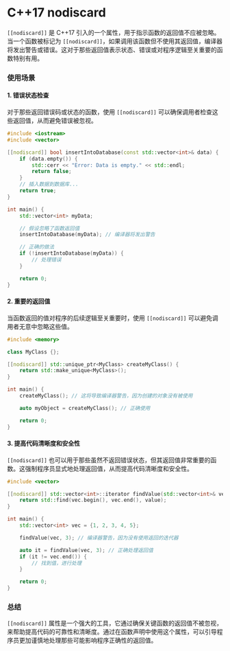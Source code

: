 # C++17 nodiscard

`[[nodiscard]]` 是 C++17 引入的一个属性，用于指示函数的返回值不应被忽略。当一个函数被标记为 `[[nodiscard]]`，如果调用该函数但不使用其返回值，编译器将发出警告或错误。这对于那些返回值表示状态、错误或对程序逻辑至关重要的函数特别有用。

### 使用场景

#### 1. 错误状态检查

对于那些返回错误码或状态的函数，使用 `[[nodiscard]]` 可以确保调用者检查这些返回值，从而避免错误被忽视。

```cpp
#include <iostream>
#include <vector>

[[nodiscard]] bool insertIntoDatabase(const std::vector<int>& data) {
    if (data.empty()) {
        std::cerr << "Error: Data is empty." << std::endl;
        return false;
    }
    // 插入数据到数据库...
    return true;
}

int main() {
    std::vector<int> myData;

    // 假设忽略了函数返回值
    insertIntoDatabase(myData); // 编译器将发出警告

    // 正确的做法
    if (!insertIntoDatabase(myData)) {
        // 处理错误
    }

    return 0;
}
```

#### 2. 重要的返回值

当函数返回的值对程序的后续逻辑至关重要时，使用 `[[nodiscard]]` 可以避免调用者无意中忽略这些值。

```cpp
#include <memory>

class MyClass {};

[[nodiscard]] std::unique_ptr<MyClass> createMyClass() {
    return std::make_unique<MyClass>();
}

int main() {
    createMyClass(); // 这将导致编译器警告，因为创建的对象没有被使用

    auto myObject = createMyClass(); // 正确使用

    return 0;
}
```

#### 3. 提高代码清晰度和安全性

`[[nodiscard]]` 也可以用于那些虽然不返回错误状态，但其返回值非常重要的函数。这强制程序员显式地处理返回值，从而提高代码清晰度和安全性。

```cpp
#include <vector>

[[nodiscard]] std::vector<int>::iterator findValue(std::vector<int>& vec, int value) {
    return std::find(vec.begin(), vec.end(), value);
}

int main() {
    std::vector<int> vec = {1, 2, 3, 4, 5};

    findValue(vec, 3); // 编译器警告，因为没有使用返回的迭代器

    auto it = findValue(vec, 3); // 正确处理返回值
    if (it != vec.end()) {
        // 找到值，进行处理
    }

    return 0;
}
```

### 总结

`[[nodiscard]]` 属性是一个强大的工具，它通过确保关键函数的返回值不被忽视，来帮助提高代码的可靠性和清晰度。通过在函数声明中使用这个属性，可以引导程序员更加谨慎地处理那些可能影响程序正确性的返回值。